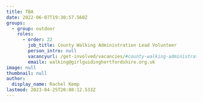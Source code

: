 ```yaml
---
title: TBA
date: 2022-06-07T19:30:57.560Z
groups:
  - group: outdoor
    roles:
      - order: 22
        job_title: County Walking Administration Lead Volunteer
        person_intro: null
        vacancyurl: /get-involved/vacancies/#county-walking-administration-lead-volunteer
        emailx: walking@girlguidinghertfordshire.org.uk
image: null
thumbnail: null
author:
  display_name: Rachel Kemp
lastmod: 2023-04-25T20:08:12.533Z
---
```

